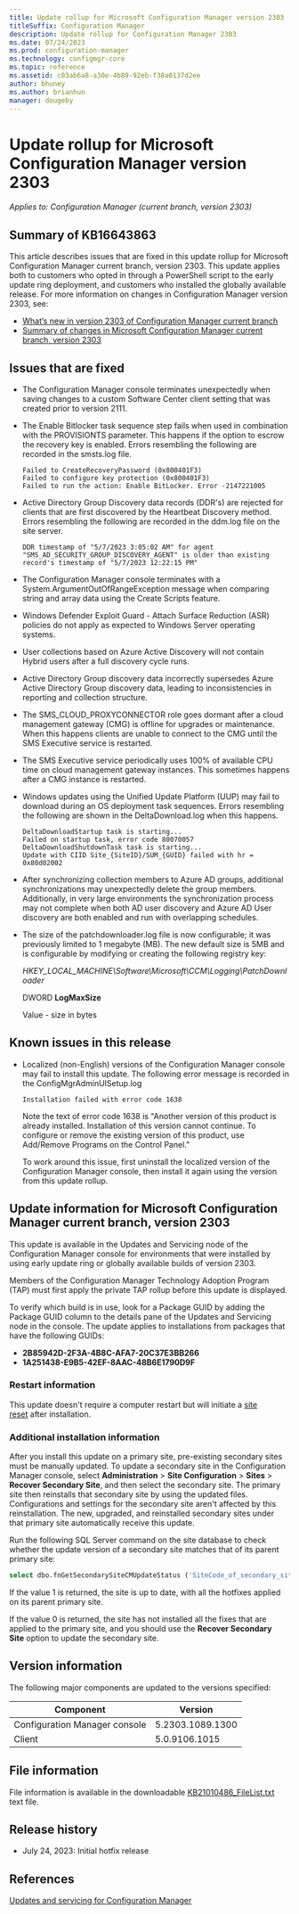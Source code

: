 ```yaml
---
title: Update rollup for Microsoft Configuration Manager version 2303
titleSuffix: Configuration Manager
description: Update rollup for Configuration Manager 2303
ms.date: 07/24/2023
ms.prod: configuration-manager
ms.technology: configmgr-core
ms.topic: reference
ms.assetid: c03ab6a8-a30e-4b89-92eb-f38a0137d2ee
author: bhuney
ms.author: brianhun
manager: dougeby
---
```


# Update rollup for Microsoft Configuration Manager version 2303

*Applies to: Configuration Manager (current branch, version 2303)*

## Summary of KB16643863
This article describes issues that are fixed in this update rollup for Microsoft Configuration Manager current branch, version 2303. This update applies both to customers who opted in through a PowerShell script to the early update ring deployment, and customers who installed the globally available release.
For more information on changes in Configuration Manager version 2303, see:
- [What’s new in version 2303 of Configuration Manager current branch](../../core/plan-design/changes/whats-new-in-version-2303.md)
- [Summary of changes in Microsoft Configuration Manager current branch, version 2303](../../hotfix/2303/16900870.md)

## Issues that are fixed
<!-- 21017037 -->
- The Configuration Manager console terminates unexpectedly when saving changes to a custom Software Center client setting that was created prior to version 2111.

<!-- 21017830 -->
- The Enable Bitlocker task sequence step fails when used in combination with the PROVISIONTS parameter. This happens if the option to escrow the recovery key is enabled. Errors resembling the following are recorded in the smsts.log file.
   ```text
   Failed to CreateRecoveryPassword (0x800401F3)
   Failed to configure key protection (0x800401F3)
   Failed to run the action: Enable BitLocker. Error -2147221005
   ```

<!-- 21017728 -->
- Active Directory Group Discovery data records (DDR's) are rejected for clients that are first discovered by the Heartbeat Discovery method. Errors resembling the following are recorded in the ddm.log file on the site server.
   ```text
   DDR timestamp of "5/7/2023 3:05:02 AM" for agent "SMS_AD_SECURITY_GROUP_DISCOVERY_AGENT" is older than existing record's timestamp of "5/7/2023 12:22:15 PM"
   ```
<!-- 21017328,21177865 -->
- The Configuration Manager console terminates with a System.ArgumentOutOfRangeException message when comparing string and array data using the Create Scripts feature.

<!-- 24475795-->
- Windows Defender Exploit Guard - Attach Surface Reduction (ASR) policies do not apply as expected to Windows Server operating systems. 

<!-- 24452320-->
- User collections based on Azure Active Discovery will not contain Hybrid users after a full discovery cycle runs.

<!-- 24452356 -->
- Active Directory Group discovery data incorrectly supersedes Azure Active Directory Group discovery data, leading to inconsistencies in reporting and collection structure.

<!-- 24156840 -->
- The SMS_CLOUD_PROXYCONNECTOR role goes dormant after a cloud management gateway (CMG) is offline for upgrades or maintenance. When this happens clients are unable to connect to the CMG until the SMS Executive service is restarted.

<!-- 24156794 -->
- The SMS Executive service periodically uses 100% of available CPU time on cloud management gateway instances. This sometimes happens after a CMG instance is restarted.

<!-- 24305551 -->
- Windows updates using the Unified Update Platform (UUP) may fail to download during an OS deployment task sequences. Errors resembling the following are shown in the DeltaDownload.log when this happens.
   ```text
   DeltaDownloadStartup task is starting...
   Failed on startup task, error code 80070057 
   DeltaDownloadShutdownTask task is starting... 
   Update with CIID Site_{SiteID}/SUM_{GUID} failed with hr = 0x80d02002 
   ```
<!-- 24368209, 24368206 -->
- After synchronizing collection members to Azure AD groups, additional synchronizations may unexpectedly delete the group members. Additionally, in very large environments the synchronization process may not complete when both AD user discovery and Azure AD User discovery are both enabled and run with overlapping schedules.

<!-- 24156864 -->
- The size of the patchdownloader.log file is now configurable; it was previously limited to 1 megabyte (MB). The new default size is 5MB and is configurable by modifying or creating the following registry key:

   *HKEY_LOCAL_MACHINE\Software\Microsoft\CCM\Logging\PatchDownloader*

   DWORD **LogMaxSize**

   Value - size in bytes

## Known issues in this release
- Localized (non-English) versions of the Configuration Manager console may fail to install this update. The following error message is recorded in the ConfigMgrAdminUISetup.log
   ```text
   Installation failed with error code 1638
   ```
   Note the text of error code 1638 is "Another version of this product is already installed. Installation of this version cannot continue. To configure or remove the existing version of this product, use Add/Remove Programs on the Control Panel."

   To work around this issue, first uninstall the localized version of the Configuration Manager console, then install it again using the version from this update rollup.

## Update information for Microsoft Configuration Manager current branch, version 2303

This update is available in the Updates and Servicing node of the Configuration Manager console for environments that were installed by using early update ring or globally available builds of version 2303.

Members of the Configuration Manager Technology Adoption Program (TAP) must first apply the private TAP rollup before this update is displayed.

To verify which build is in use, look for a Package GUID by adding the Package GUID column to the details pane of the Updates and Servicing node in the console. The update applies to installations from packages that have the following GUIDs:

- **2B85942D-2F3A-4B8C-AFA7-20C37E3BB266**
- **1A251438-E9B5-42EF-8AAC-48B6E1790D9F**


### Restart information

This update doesn't require a computer restart but will initiate a [site reset](../../core/servers/manage/modify-your-infrastructure.md#bkmk_reset) after installation.

### Additional installation information

After you install this update on a primary site, pre-existing secondary sites must be manually updated. To update a secondary site in the Configuration Manager console, select **Administration** > **Site Configuration** > **Sites** >  **Recover Secondary Site**, and then select the secondary site. The primary site then reinstalls that secondary site by using the updated files. Configurations and settings for the secondary site aren't affected by this reinstallation. The new, upgraded, and reinstalled secondary sites under that primary site automatically receive this update.

Run the following SQL Server command on the site database to check whether the update version of a secondary site matches that of its parent primary site:
   ```sql
   select dbo.fnGetSecondarySiteCMUpdateStatus ('SiteCode_of_secondary_site')
   ```
If the value 1 is returned, the site is up to date, with all the hotfixes applied on its parent primary site.

If the value 0 is returned, the site has not installed all the fixes that are applied to the primary site, and you should use the **Recover Secondary Site** option to update the secondary site.

## Version information
The following major components are updated to the versions specified:

| Component | Version |
|---|---|
| Configuration Manager console | 5.2303.1089.1300 |
| Client | 5.0.9106.1015 |

## File information
File information is available in the downloadable [KB21010486_FileList.txt](https://aka.ms/KB21010486_FileList) text file.

## Release history
- July 24, 2023: Initial hotfix release

## References
[Updates and servicing for Configuration Manager](../../core/servers/manage/updates.md)